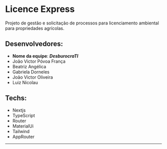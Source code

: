 # Licence Express

Projeto de gestão e solicitação de processos para licenciamento ambiental
para propriedades agrícolas.



## Desenvolvedores:

- **Nome da equipe**: ***DesburocraTI***
- João Victor Póvoa França
- Beatriz Angélica
- Gabriela Dorneles
- João Victor Oliveira
- Luiz Nicolau

## Techs:

- Nextjs
- TypeScript
- Router
- MaterialUi
- Tailwind
- AppRouter

---